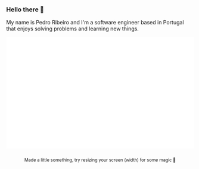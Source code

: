 ### Hello there 👋

My name is Pedro Ribeiro and I'm a software engineer based in Portugal that enjoys solving problems and learning new things.

<a href="#banana">
  <img src="main.svg" width="100%" height="300px">
</a>
<p align="center">
  <sub>Made a little something, try resizing your screen (width) for some magic 👀</sub>
</p>
